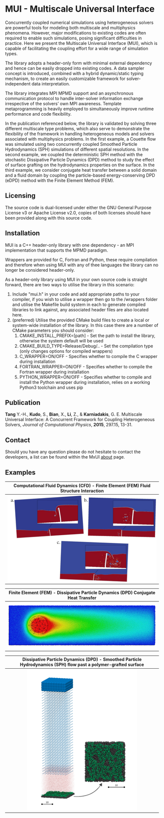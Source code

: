 # MUI - Multiscale Universal Interface
Concurrently coupled numerical simulations using heterogeneous solvers are powerful tools for modeling both multiscale and multiphysics phenomena. However, major modifications to existing codes are often required to enable such simulations, posing significant difficulties in practice. Here we present the Multiscale Universal Interface (MUI), which is capable of facilitating the coupling effort for a wide range of simulation types. 

The library adopts a header-only form with minimal external dependency and hence can be easily dropped into existing codes. A data sampler concept is introduced, combined with a hybrid dynamic/static typing mechanism, to create an easily customizable framework for solver-independent data interpretation. 

The library integrates MPI MPMD support and an asynchronous communication protocol to handle inter-solver information exchange irrespective of the solvers’ own MPI awareness. Template metaprogramming is heavily employed to simultaneously improve runtime performance and code flexibility. 

In the publication referenced below, the library is validated by solving three different multiscale type problems, which also serve to demonstrate the flexibility of the framework in handling heterogeneous models and solvers associated with multiphysics problems. In the first example, a Couette flow was simulated using two concurrently coupled Smoothed Particle Hydrodynamics (SPH) simulations of different spatial resolutions. In the second example, we coupled the deterministic SPH method with the stochastic Dissipative Particle Dynamics (DPD) method to study the effect of surface grafting on the hydrodynamics properties on the surface. In the third example, we consider conjugate heat transfer between a solid domain and a fluid domain by coupling the particle-based energy-conserving DPD (eDPD) method with the Finite Element Method (FEM).

## Licensing

The source code is dual-licensed under either the GNU General Purpose License v3 or Apache License v2.0, copies of both licenses should have been provided along with this source code.

## Installation

MUI is a C++ header-only library with one dependency - an MPI implementation that supports the MPMD paradigm.

Wrappers are provided for C, Fortran and Python, these require compilation and therefore when using MUI with any of thee languages the library can no longer be considered header-only.

As a header-only library using MUI in your own source code is straight forward, there are two ways to utilise the library in this scenario:

1. Include "mui.h" in your code and add appropriate paths to your compiler, if you wish to utilise a wrapper then go to the /wrappers folder and utilise the Makefile build system in each to generate compiled libraries to link against, any associated header files are also located here.
1. (preferred) Utilise the provided CMake build files to create a local or system-wide installation of the library. In this case there are a number of CMake parameters you should consider:
      1. CMAKE_INSTALL_PREFIX=[path] - Set the path to install the library, otherwise the system default will be used
      2. CMAKE_BUILD_TYPE=Release/Debug/.. - Set the compilation type (only changes options for compiled wrappers)
      3. C_WRAPPER=ON/OFF - Specifies whether to compile the C wrapper during installation
      4. FORTRAN_WRAPPER=ON/OFF - Specifies whether to compile the Fortran wrapper during installation
      5. PYTHON_WRAPPER=ON/OFF - Specifies whether to compile and install the Python wrapper during installation, relies on a working Python3 toolchain and uses pip

## Publication

**Tang** Y.-H., **Kudo**, S., **Bian**, X., **Li**, Z., & **Karniadakis**, G. E. Multiscale Universal Interface: A Concurrent Framework for Coupling Heterogeneous Solvers, *Journal of Computational Physics*, **2015**, 297.15, 13-31.

## Contact

Should you have any question please do not hesitate to contact the developers, a list can be found within the MxUI <a href="https://mxui.github.io/about.html" target="_blank">about</a> page.

## Examples

| Computational Fluid Dynamics (CFD) - Finite Element (FEM) Fluid Structure Interaction |
|:------------------------------------------------------------------------------------------------------------------:|
|<img src='doc/resources/MUI_FSI.jpg' width='616px'/> |

| Finite Element (FEM) - Dissipative Particle Dynamics (DPD) Conjugate Heat Transfer |
|:------------------------------------------------------------------------------------------------------------------:|
| <img src='doc/resources/fem-dpd.jpg' width='540px'/> |

| Dissipative Particle Dynamics (DPD) - Smoothed Particle Hydrodynamics (SPH) flow past a polymer-grafted surface |
|:------------------------------------------------------------------------------------------------------------------:|
|<img src='doc/resources/graft.jpg' width='360px'/> |
